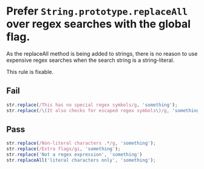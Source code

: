 # Prefer `String.prototype.replaceAll` over regex searches with the global flag.

As the replaceAll method is being added to strings, there is no reason to use expensive regex searches when the search string is a string-literal.

This rule is fixable.


## Fail

```js
str.replace(/This has no special regex symbols/g, 'something');
str.replace(/\(It also checks for escaped regex symbols\)/g, 'something');

```


## Pass

```js
str.replace(/Non-literal characters .*/g, 'something');
str.replace(/Extra flags/gi, 'something');
str.replace('Not a regex expression', 'something')
str.replaceAll('literal characters only', 'something');
```
